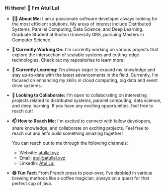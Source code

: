 ### Hi there! 👋 I'm Atul Lal

- **🙋‍♂️ About Me:**
I am a passionate software developer always looking for the most efficient solutions. My areas of interest include Distributed Systems, Parallel Computing, Data Science, and Deep Learning. Graduate Student at Boston University GRS, pursuing Masters in Computer Science.

- **🔭 Currently Working On:**
I'm currently working on various projects that explore the intersection of scalable systems and cutting-edge technologies. Check out my repositories to learn more!

- **🌱 Currently Learning:**
I'm always eager to expand my knowledge and stay up-to-date with the latest advancements in the field. Currently, I'm focused on enhancing my skills in cloud computing, big data and event drive systems.

- **👯 Looking to Collaborate:**
I'm open to collaborating on interesting projects related to distributed systems, parallel computing, data science, and deep learning. If you have any exciting opportunities, feel free to reach out!

- **📫 How to Reach Me:**
  I'm excited to connect with fellow developers, share knowledge, and collaborate on exciting projects. Feel free to reach out and let's build something amazing together!

  You can reach out to me through the following channels:
  * Website: [atullal.xyz](https://atullal.xyz/)
  * Email: [atul@atullal.xyz](mailto:atul@atullal.xyz)
  * LinkedIn: [Atul Lal](https://www.linkedin.com/in/atullal123)

- **😄 Fun Fact:**
From French press to pour-over, I've dabbled in various brewing methods like a coffee magician, always on a quest for that perfect cup of java.
